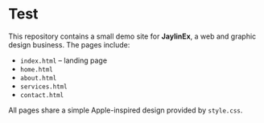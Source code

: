 # Test

This repository contains a small demo site for **JaylinEx**, a web and graphic design business. The pages include:

- `index.html` – landing page
- `home.html`
- `about.html`
- `services.html`
- `contact.html`

All pages share a simple Apple-inspired design provided by `style.css`.
